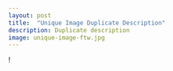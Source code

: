 ```yaml
---
layout: post
title:  "Unique Image Duplicate Description"
description: Duplicate description
image: unique-image-ftw.jpg
---
```


!
